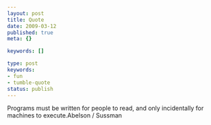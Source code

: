 ```yaml
---
layout: post
title: Quote
date: 2009-03-12
published: true
meta: {}

keywords: []

type: post
keywords:
- fun
- tumble-quote
status: publish
---
```

<!-- blockquote  -->Programs must be written for people to read, and only incidentally for machines to execute.<!-- endblockquote  -->Abelson / Sussman
